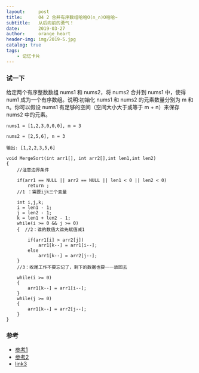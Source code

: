 ```yaml
---
layout:     post
title:      04 2 合并有序数组哈哈O(∩_∩)O哈哈~
subtitle:   从后向前的勇气！
date:       2019-03-27
author:     orange_heart
header-img: img/2019-5.jpg
catalog: true
tags:
    - 记忆卡片
---
```


### 试一下

给定两个有序整数数组 nums1 和 nums2，将 nums2 合并到 nums1 中，使得 num1 成为一个有序数组。说明:初始化 nums1 和 nums2 的元素数量分别为 m 和 n。你可以假设 nums1 有足够的空间（空间大小大于或等于 m + n）来保存 nums2 中的元素。

	nums1 = [1,2,3,0,0,0], m = 3

	nums2 = [2,5,6], n = 3
	
	输出: [1,2,2,3,5,6]

```objc
void MergeSort(int arr1[], int arr2[],int len1,int len2)
{  
	//注意边界条件
	
	if(arr1 == NULL || arr2 == NULL || len1 < 0 || len2 < 0)
		return ;  
	//1 ：需要ijk三个变量
	
	int i,j,k;
	i = len1 - 1;
	j = len2 - 1;
	k = len1 + len2 - 1;
	while(i >= 0 && j >= 0)
	{  //2：谁的数值大谁先赋值减1
	
		if(arr1[i] > arr2[j])
			arr1[k--] = arr1[i--];
		else
			arr1[k--] = arr2[j--];
	}  
	//3：收尾工作不要忘记了，剩下的数据也要一一放回去
	
	while(i >= 0)
	{
		arr1[k--] = arr1[i--];
	}
	while(j >= 0)
	{
		arr1[k--] = arr2[j--];
	}
}
```

### 参考

- [参考1](https://github.com/zhedahht/CodingInterviewChinese2)
- [参考2](https://github.com/gatieme/CodingInterviews)
- [link3](https://juejin.im/post/5bee5089e51d4538670b00d7)
<!--stackedit_data:
eyJoaXN0b3J5IjpbLTMyMzIzODY0OV19
-->